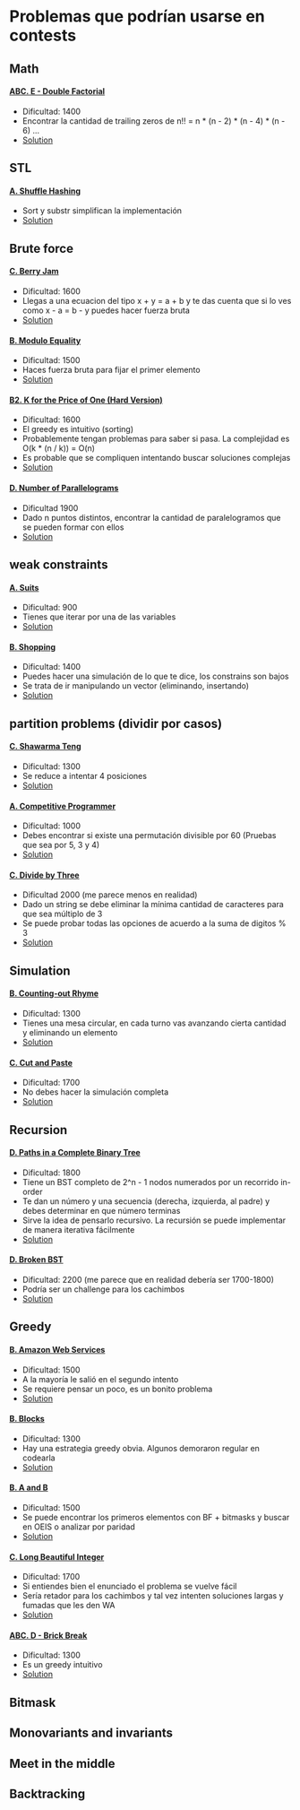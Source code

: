 # Problemas que podrían usarse en contests

## Math

#### [ABC. E - Double Factorial](https://atcoder.jp/contests/abc148/tasks/abc148_e)
- Dificultad: 1400
- Encontrar la cantidad de trailing zeros de n!! = n * (n - 2) * (n - 4) * (n - 6) ...
- [Solution](https://atcoder.jp/contests/abc148/submissions/9073297)

## STL

#### [A. Shuffle Hashing](https://codeforces.com/contest/1278/problem/A)
- Sort y substr simplifican la implementación
- [Solution](https://codeforces.com/contest/1278/submission/67212706)

## Brute force

#### [C. Berry Jam](https://codeforces.com/contest/1278/problem/C)
- Dificultad: 1600
- Llegas a una ecuacion del tipo x + y = a + b  y te das cuenta que si lo ves
  como x - a = b - y puedes hacer fuerza bruta
- [Solution](https://codeforces.com/contest/1278/submission/67233787)

#### [B. Modulo Equality](https://codeforces.com/contest/1269/problem/B)
- Dificultad: 1500
- Haces fuerza bruta para fijar el primer elemento
- [Solution](https://codeforces.com/contest/1269/submission/67337460)

#### [B2. K for the Price of One (Hard Version)](https://codeforces.com/contest/1282/problem/B2)
- Dificultad: 1600
- El greedy es intuitivo (sorting)
- Probablemente tengan problemas para saber si pasa. La complejidad es O(k * (n  / k)) = O(n)
- Es probable que se compliquen intentando buscar soluciones complejas
- [Solution](https://codeforces.com/contest/1282/submission/67538548)

#### [D. Number of Parallelograms](https://codeforces.com/contest/660/problem/D)
- Dificultad 1900
- Dado n puntos distintos, encontrar la cantidad de paralelogramos que se pueden formar con ellos
- [Solution](https://codeforces.com/contest/660/submission/66580728)


## weak constraints

#### [A. Suits](https://codeforces.com/contest/1271/problem/A)
- Dificultad: 900
- Tienes que iterar por una de las variables
- [Solution](https://codeforces.com/contest/1271/submission/66941790)

#### [B. Shopping](https://codeforces.com/contest/665/problem/B)
- Dificultad: 1400
- Puedes hacer una simulación de lo que te dice, los constrains son bajos
- Se trata de ir manipulando un vector (eliminando, insertando)
- [Solution](https://codeforces.com/contest/665/submission/66653406)

## partition problems (dividir por casos)

#### [C. Shawarma Teng](https://codeforces.com/contest/1271/problem/C)
- Dificultad: 1300
- Se reduce a intentar 4 posiciones
- [Solution](https://codeforces.com/contest/1271/submission/66954660)

#### [A. Competitive Programmer](https://codeforces.com/contest/1266/problem/A)
- Dificultad: 1000
- Debes encontrar si existe una permutación divisible por 60 (Pruebas que sea por 5, 3 y 4)
- [Solution](https://codeforces.com/contest/1266/submission/67082070)

#### [C. Divide by Three](https://codeforces.com/contest/792/problem/C)
- Dificultad 2000 (me parece menos en realidad)
- Dado un string se debe eliminar la mínima cantidad de caracteres para que sea múltiplo de 3
- Se puede probar todas las opciones de acuerdo a la suma de digitos % 3
- [Solution](https://codeforces.com/contest/792/submission/66819392)


## Simulation 

#### [B. Counting-out Rhyme](https://codeforces.com/contest/792/problem/B)
- Dificultad: 1300
- Tienes una mesa circular, en cada turno vas avanzando cierta cantidad y eliminando un elemento
- [Solution](https://codeforces.com/contest/792/submission/66817655)

#### [C. Cut and Paste](https://codeforces.com/contest/1281/problem/C)
- Dificultad: 1700
- No debes hacer la simulación completa
- [Solution](https://codeforces.com/contest/1281/submission/66930892)

## Recursion 

#### [D. Paths in a Complete Binary Tree](https://codeforces.com/contest/792/problem/D)
- Dificultad: 1800
- Tiene un BST completo de 2^n - 1 nodos numerados por un recorrido in-order
- Te dan un número y una secuencia (derecha, izquierda, al padre) y debes determinar en que número terminas
- Sirve la idea de pensarlo recursivo. La recursión se puede implementar de manera iterativa fácilmente
- [Solution](https://codeforces.com/contest/792/submission/66822485)

#### [D. Broken BST](https://codeforces.com/contest/797/problem/D)
- Dificultad: 2200 (me parece que en realidad debería ser 1700-1800)
- Podría ser un challenge para los cachimbos
- [Solution](https://codeforces.com/contest/797/submission/67455849)

## Greedy

#### [B. Amazon Web Services](https://codeforces.com/contest/1281/problem/B)
- Dificultad: 1500
- A la mayoría le salió en el segundo intento
- Se requiere pensar un poco, es un bonito problema
- [Solution](https://codeforces.com/contest/1281/submission/66907790)

#### [B. Blocks](https://codeforces.com/contest/1271/problem/B)
- Dificultad: 1300
- Hay una estrategia greedy obvia. Algunos demoraron regular en codearla
- [Solution](https://codeforces.com/contest/1271/submission/66944298)

#### [B. A and B](https://codeforces.com/contest/1278/problem/B)
- Dificultad: 1500
- Se puede encontrar los primeros elementos con BF + bitmasks y buscar en OEIS o analizar
  por paridad
- [Solution](https://codeforces.com/contest/1278/submission/67223811)

#### [C. Long Beautiful Integer](https://codeforces.com/contest/1269/problem/C)
- Dificultad: 1700
- Si entiendes bien el enunciado el problema se vuelve fácil
- Sería retador para los cachimbos y tal vez intenten soluciones largas y fumadas que les den WA
- [Solution](https://codeforces.com/contest/1269/submission/67346150)

#### [ABC. D - Brick Break](https://atcoder.jp/contests/abc148/tasks/abc148_d)
- Dificultad: 1300
- Es un greedy intuitivo
- [Solution](https://atcoder.jp/contests/abc148/submissions/9065149)

## Bitmask
## Monovariants and invariants 
## Meet in the middle 
## Backtracking
